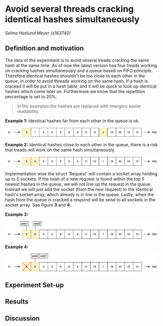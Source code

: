 # Avoid several threads cracking identical hashes simultaneously 
*Selma Haslund Meyer (s163740)*

## Definition and motivation
The idea of the experiment is to avoid several treads cracking the same hash at the same time. As of now the latest version has four treads working on cracking hashes simultaneously and a queue based on FIFO principle. Therefore identical hashes shouldn't be too close to each other in the queue, in order to avoid threads working on the same hash. If a hash is cracked it will be put in a hash table, and it will be quick to look up identical hashes which come later on. Furthermore we know that the repetition percentage is set to 20%.  

> In the examples the hashes are replaced with intergers easier readability. 

**Example 1:** Identical hashes far from each other in the queue is ok.


![](https://raw.githubusercontent.com/SelmaMeyer/Billeder_02159/master/queueOK.png)

**Example 2:** Identical hashes close to each other in the queue, there is a risk that treads will work on the same hash simultaneously. 


![](https://raw.githubusercontent.com/SelmaMeyer/Billeder_02159/master/QueueSKOD.png)

Implementation wise the struct 'Request' will contain a socket array holding up to 5 sockets. If the hash of a new request is found within the top 5 newest hashes in the queue, we will not line up the request in the queue. Instead we will just add the socket (from the new request) to the identical hash's socket array, which already is in line in the queue. Lastly, when the hash from the queue is cracked a respond will be send to all sockets in the socket array. See figure **3** and **4**.

**Example 3:** 

![](https://raw.githubusercontent.com/SelmaMeyer/Billeder_02159/master/QueueSock.png)
 
 **Example 4:** 
 
![](https://raw.githubusercontent.com/SelmaMeyer/Billeder_02159/master/QueueSockArray.png)

## Experiment Set-up

## Results

## Discussion

